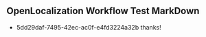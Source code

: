## OpenLocalization Workflow Test MarkDown
* 5dd29daf-7495-42ec-ac0f-e4fd3224a32b 
thanks!<!--HONumber=Mar16_HO4-->
